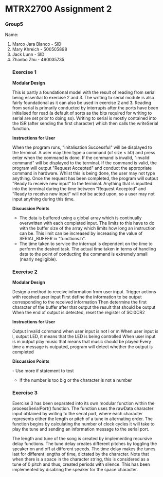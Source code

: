# MTRX2700 Assignment 2

### Group5

<p>Name:<br>
<ol>
	<li>Marco Jara Blanco - SID</li>
	<li>Mary Khreich - 500505898</li>
  	<li>Jack Lunn - SID</li>
	<li>Zhanbo Zhu	   - 490035735</li>

### Exercise 1


**Modular Design**

<p>
This is partly a foundational model with the result of reading from serial being essential to exercise 2 and 3. The writing to serial module is also fairly foundational as it can also be used in exercise 2 and 3. Reading from serial is primarily conducted by interrupts after the ports have been initialised for read (a default of sorts as the bits required for writing to serial are set prior to doing so). Writing to serial is mostly contained into the ISR (after sending the first character) which then calls the writeSerial function.
</p>

**Instructions for User**

<p>

When the program runs, "Initalisation Successful" will be displayed to the terminal. A user may then type a command (of size < 50) and press enter when the command is done. If the command is invalid, "invalid command" will be displayed to the terminal. If the command is valid, the program will output "Request Accepted" and conduct the appropriate command in hardware. Whilst this is being done, the user may not type anything. Once the request has been completed, the program will output "Ready to receive new input" to the terminal. Anything that is inputted into the terminal during the time between "Request Accepted" and "Ready to receive new input" will not be acted upon, so a user may not input anything during this time.

</p>
  
  
**Discussion Points**

<p>

- The data is buffered using a global array which is continually overwritten with each completed input. The limits to this have to do with the buffer size of the array which limits how long an instruction can be. This limit can be increased by increasing the value of SERIAL_BUFFER in "functions.h".
- The time taken to service the interrupt is dependent on the time to perform the desired task. The actual time taken in terms of handling data to the point of conducting the command is extremely small (nearly negligible).
	
</p>

	

### Exercise 2


**Modular Design**
<p>
Design a method to receive information from user input. Trigger actions with received user input
First define the information to be output corresponding to the received information
Then determine the first character of the buffer after that output the result that should be output
When the end of output is detected, reset the register of SCI0CR2
</p>

**Instructions for User**
<p>
Output Invalid command when user input is not l or m
When user input is l, output LED, it means that the LED is being controlled
When user input is m output play music that means that music should be played
Every time a message is outputed, program will detect whether the output is completed
</p>


**Discussion Points**

<p>
- Use more if statement to test
	
- If the number is too big or the character is not a number
</p>

### Exercise 3

<p>  Exercise 3 has been separated into its own modular function within the processSerialPort() function. The function uses the rawData character input obtained by writing to the serial port, where each character represents either the length or pitch of a tune in alternating order. The function begins by calculating the number of clock cycles it will take to play the tune and sending an information message to the serial port. 

The length and tune of the song is created by implementing recursive delay functions. The tune delay creates different pitches by toggling the speaker on and off at different speeds. The time delay makes the tunes last for different lengths of time, dictated by the character.  Note that when there is a space in the character string, this is considered as a tune of 0 pitch and thus, created periods with silence. This has been implemented by disabling the speaker for the space character.
</p>
